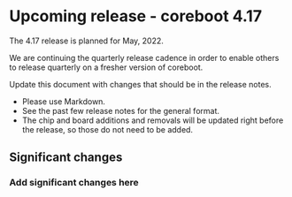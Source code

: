 Upcoming release - coreboot 4.17
================================

The 4.17 release is planned for May, 2022.

We are continuing the quarterly release cadence in order to enable others to
release quarterly on a fresher version of coreboot.

Update this document with changes that should be in the release notes.

* Please use Markdown.
* See the past few release notes for the general format.
* The chip and board additions and removals will be updated right
  before the release, so those do not need to be added.

Significant changes
-------------------

### Add significant changes here
